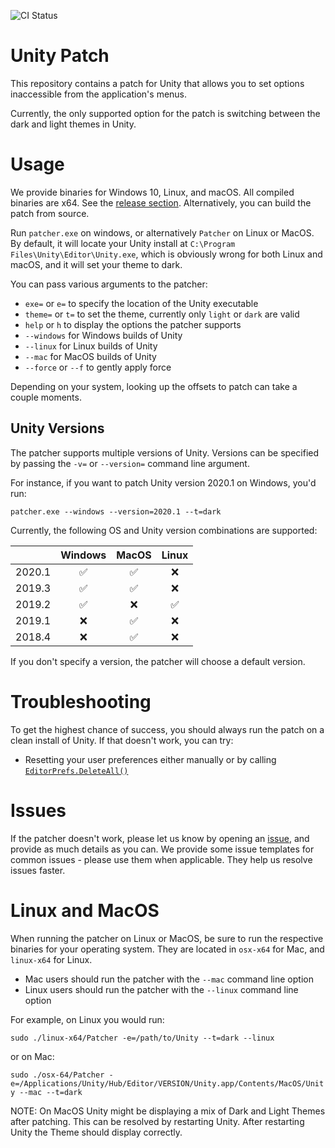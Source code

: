 ![CI Status](https://github.com/aevitas/unity-patch/workflows/CI/badge.svg)

Unity Patch
===========

This repository contains a patch for Unity that allows you to set options inaccessible from the application's menus.

Currently, the only supported option for the patch is switching between the dark and light themes in Unity.

Usage
=====

We provide binaries for Windows 10, Linux, and macOS. All compiled binaries are x64.
See the [release section](https://github.com/aevitas/unity-patch/releases).
Alternatively, you can build the patch from source.

Run `patcher.exe` on windows, or alternatively `Patcher` on Linux or MacOS. By default, it will locate your Unity install
at `C:\Program Files\Unity\Editor\Unity.exe`, which is obviously wrong for both Linux and macOS, and it will set your theme to dark.

You can pass various arguments to the patcher:

* `exe=` or `e=` to specify the location of the Unity executable
* `theme=` or `t=` to set the theme, currently only `light` or `dark` are valid
* `help` or `h` to display the options the patcher supports
* `--windows` for Windows builds of Unity
* `--linux` for Linux builds of Unity
* `--mac` for MacOS builds of Unity
* `--force` or `--f` to gently apply force

Depending on your system, looking up the offsets to patch can take a couple moments.

Unity Versions
--------------

The patcher supports multiple versions of Unity. Versions can be specified by passing the `-v=` or `--version=` command line argument.

For instance, if you want to patch Unity version 2020.1 on Windows, you'd run:

```
patcher.exe --windows --version=2020.1 --t=dark
```

Currently, the following OS and Unity version combinations are supported:

|        | Windows            | MacOS              | Linux              |
|--------|:------------------:|:------------------:|:------------------:|
| 2020.1 | :white_check_mark: | :white_check_mark: |         :x:        |
| 2019.3 | :white_check_mark: | :white_check_mark: |         :x:        |
| 2019.2 | :white_check_mark: |         :x:        | :white_check_mark: |
| 2019.1 |         :x:        | :white_check_mark: |         :x:        | 
| 2018.4 |         :x:        | :white_check_mark: |         :x:        |

If you don't specify a version, the patcher will choose a default version.

Troubleshooting
===============

To get the highest chance of success, you should always run the patch on a clean install of Unity. If that doesn't work, you can try:

* Resetting your user preferences either manually or by calling [`EditorPrefs.DeleteAll()`](https://github.com/aevitas/unity-patch/issues/17#issuecomment-592070343)

Issues
======

If the patcher doesn't work, please let us know by opening an [issue](https://github.com/aevitas/unity-patch/issues), and provide as much details as you can. We provide some issue templates for common issues - please use them when applicable. They help us resolve issues faster.

Linux and MacOS
===============

When running the patcher on Linux or MacOS, be sure to run the respective binaries for your operating system. They are located in `osx-x64` for Mac, and `linux-x64` for Linux.

* Mac users should run the patcher with the `--mac` command line option
* Linux users should run the patcher with the `--linux` command line option

For example, on Linux you would run:

`sudo ./linux-x64/Patcher -e=/path/to/Unity --t=dark --linux`

or on Mac:

`sudo ./osx-64/Patcher -e=/Applications/Unity/Hub/Editor/VERSION/Unity.app/Contents/MacOS/Unity --mac --t=dark`

NOTE:
On MacOS Unity might be displaying a mix of Dark and Light Themes after patching. This can be resolved by restarting Unity. After restarting Unity the Theme should display correctly.
